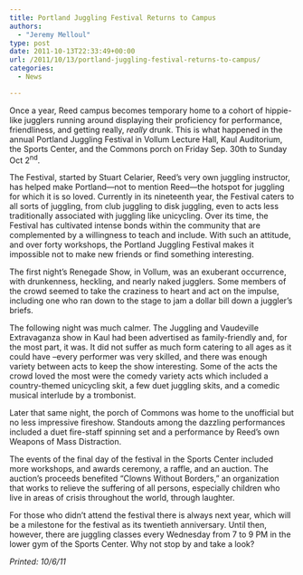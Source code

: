 ```yaml
---
title: Portland Juggling Festival Returns to Campus
authors: 
  - "Jeremy Melloul"
type: post
date: 2011-10-13T22:33:49+00:00
url: /2011/10/13/portland-juggling-festival-returns-to-campus/
categories:
  - News

---
```

Once a year, Reed campus becomes temporary home to a cohort of hippie-like jugglers running around displaying their proficiency for performance, friendliness, and getting really, _really_ drunk. This is what happened in the annual Portland Juggling Festival in Vollum Lecture Hall, Kaul Auditorium, the Sports Center, and the Commons porch on Friday Sep. 30th to Sunday Oct 2<sup>nd</sup>.

The Festival, started by Stuart Celarier, Reed&#8217;s very own juggling instructor, has helped make Portland—not to mention Reed—the hotspot for juggling for which it is so loved. Currently in its nineteenth year, the Festival caters to all sorts of juggling, from club juggling to disk juggling, even to acts less traditionally associated with juggling like unicycling. Over its time, the Festival has cultivated intense bonds within the community that are complemented by a willingness to teach and include. With such an attitude, and over forty workshops, the Portland Juggling Festival makes it impossible not to make new friends or find something interesting.

The first night&#8217;s Renegade Show, in Vollum, was an exuberant occurrence, with drunkenness, heckling, and nearly naked jugglers. Some members of the crowd seemed to take the craziness to heart and act on the impulse, including one who ran down to the stage to jam a dollar bill down a juggler’s briefs.

The following night was much calmer. The Juggling and Vaudeville Extravaganza show in Kaul had been advertised as family-friendly and, for the most part, it was. It did not suffer as much form catering to all ages as it could have –every performer was very skilled, and there was enough variety between acts to keep the show interesting. Some of the acts the crowd loved the most were the comedy variety acts which included a country-themed unicycling skit, a few duet juggling skits, and a comedic musical interlude by a trombonist.

Later that same night, the porch of Commons was home to the unofficial but no less impressive fireshow. Standouts among the dazzling performances included a duet fire-staff spinning set and a performance by Reed&#8217;s own Weapons of Mass Distraction.

The events of the final day of the festival in the Sports Center included more workshops, and awards ceremony, a raffle, and an auction. The auction&#8217;s proceeds benefited “Clowns Without Borders,” an organization that works to relieve the suffering of all persons, especially children who live in areas of crisis throughout the world, through laughter.

For those who didn&#8217;t attend the festival there is always next year, which will be a milestone for the festival as its twentieth anniversary. Until then, however, there are juggling classes every Wednesday from 7 to 9 PM in the lower gym of the Sports Center. Why not stop by and take a look?

_Printed: 10/6/11_